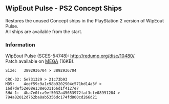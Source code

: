 ## WipEout Pulse - PS2 Concept Ships
Restores the unused Concept ships in the PlayStation 2 version of WipEout Pulse.  
All ships are available from the start.

### Information
WipEout Pulse (SCES-54748): http://redump.org/disc/10480/  
Patch available on [MEGA](https://mega.nz/folder/tFJ1FCrK#q7W0ceU6nviH7BacLff_EA) (16KB).

```
Size:   3892936704 > 3892936704

CRC-32: 5e731329 > 21c73b93
MD5:    4eef59c9a1c98b9202904c571bd14a3f > 16d7def52e08e138e631166d1f4127e7
SHA-1:  4ba7e0fca9ef5032a45653972faf3cfe08991284 > 794a82012d762ba8ab5356dc174fd800cd266d21
```
